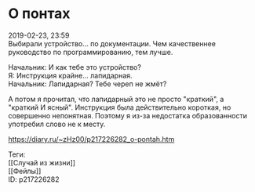 О понтах
=========

   
 2019-02-23, 23:59   
  Выбирали устройство... по документации. Чем качественнее руководство по программированию, тем лучше.   
   
 Начальник: И как тебе это устройство?   
 Я: Инструкция крайне... лапидарная.   
 Начальник: Лапидарная? Тебе череп не жмёт?   
   
 А потом я прочитал, что лапидарный это не просто "краткий", а "краткий И ясный". Инструкция была действительно короткая, но совершенно непонятная. Поэтому я из-за недостатка образованности употребил слово не к месту.   
    
 <https://diary.ru/~zHz00/p217226282_o-pontah.htm>   
   
 Теги:   
 [[Случай из жизни]]   
 [[Фейлы]]   
 ID: p217226282